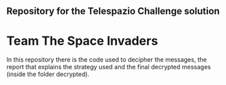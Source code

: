 ## Repository for the Telespazio Challenge solution
# Team The Space Invaders

In this repository there is the code used to decipher the messages, the report that explains the strategy used and the final decrypted messages (inside the folder decrypted).
